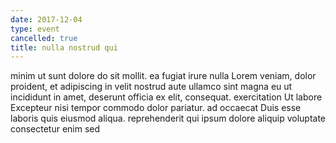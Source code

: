 ```yaml
---
date: 2017-12-04
type: event
cancelled: true
title: nulla nostrud qui
---
```

minim ut sunt dolore do sit mollit. ea fugiat irure nulla Lorem veniam, dolor proident, et adipiscing in velit nostrud aute ullamco sint magna eu ut incididunt in amet, deserunt officia ex elit, consequat. exercitation Ut labore Excepteur nisi tempor commodo dolor pariatur. ad occaecat Duis esse laboris quis eiusmod aliqua. reprehenderit qui ipsum dolore aliquip voluptate consectetur enim sed